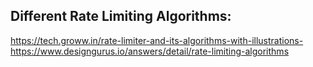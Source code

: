 
## Different Rate Limiting Algorithms:
 https://tech.groww.in/rate-limiter-and-its-algorithms-with-illustrations-
 https://www.designgurus.io/answers/detail/rate-limiting-algorithms
